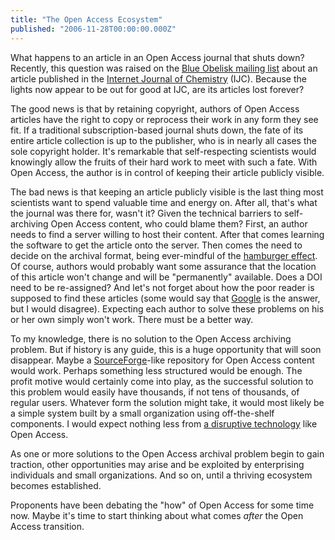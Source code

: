 ```yaml
---
title: "The Open Access Ecosystem"
published: "2006-11-28T00:00:00.000Z"
---
```


What happens to an article in an Open Access journal that shuts down? Recently, this question was raised on the <a href="http://hardly.cubic.uni-koeln.de/pipermail/blue-obelisk/2006-November/000992.html">Blue Obelisk mailing list</a> about an article published in the <a href="http://ijc.com">Internet Journal of Chemistry</a> (IJC). Because the lights now appear to be out for good at IJC, are its articles lost forever?

The good news is that by retaining copyright, authors of Open Access articles have the right to copy or reprocess their work in any form they see fit. If a traditional subscription-based journal shuts down, the fate of its entire article collection is up to the publisher, who is in nearly all cases the sole copyright holder. It's remarkable that self-respecting scientists would knowingly allow the fruits of their hard work to meet with such a fate. With Open Access, the author is in control of keeping their article publicly visible.

The bad news is that keeping an article publicly visible is the last thing most scientists want to spend valuable time and energy on. After all, that's what the journal was there for, wasn't it? Given the technical barriers to self-archiving Open Access content, who could blame them? First, an author needs to find a server willing to host their content. After that comes learning the software to get the article onto the server. Then comes the need to decide on the archival format, being ever-mindful of the <a href="http://wwmm.ch.cam.ac.uk/blogs/murrayrust/?p=28">hamburger effect</a>. Of course, authors would probably want some assurance that the location of this article won't change and will be "permanently" available. Does a DOI need to be re-assigned? And let's not forget about how the poor reader is supposed to find these articles (some would say that <a href="http://google.com">Google</a> is the answer, but I would disagree). Expecting each author to solve these problems on his or her own simply won't work. There must be a better way.

To my knowledge, there is no solution to the Open Access archiving problem. But if history is any guide, this is a huge opportunity that will soon disappear. Maybe a <a href="http://sf.net">SourceForge</a>-like repository for Open Access content would work. Perhaps something less structured would be enough. The profit motive would certainly come into play, as the successful solution to this problem would easily have thousands, if not tens of thousands, of regular users. Whatever form the solution might take, it would most likely be a simple system built by a small organization using off-the-shelf components. I would expect nothing less from <a href="/articles/2006/11/16/electric-cars-and-open-access">a disruptive technology</a> like Open Access.

As one or more solutions to the Open Access archival problem begin to gain traction, other opportunities may arise and be exploited by enterprising individuals and small organizations. And so on, until a thriving ecosystem becomes established.

Proponents have been debating the "how" of Open Access for some time now. Maybe it's time to start thinking about what comes <em>after</em> the Open Access transition.